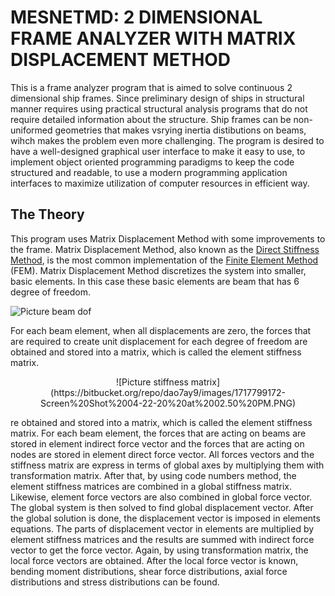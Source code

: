 # MESNETMD: 2 DIMENSIONAL FRAME ANALYZER WITH MATRIX DISPLACEMENT METHOD #

This is a frame analyzer program that is aimed to solve continuous 2 dimensional ship frames. Since preliminary design of ships in structural manner requires using practical structural analysis programs that do not require detailed information about the structure. Ship frames can be non-uniformed geometries that makes vsrying inertia distibutions on beams, wihch makes the problem even more challenging. The program is desired to have a well-designed graphical user interface to make it easy to use, to implement object oriented programming paradigms to keep the code structured and readable, to use a modern programming application interfaces to maximize utilization of computer resources in efficient way.

## The Theory #

This program uses Matrix Displacement Method with some improvements to the frame. Matrix Displacement Method, also known as the [Direct Stiffness Method](https://en.wikipedia.org/wiki/Direct_stiffness_method), is the most common implementation of the [Finite Element Method](https://en.wikipedia.org/wiki/Finite_element_method) (FEM). Matrix Displacement Method discretizes the system into smaller, basic elements. In this case these basic elements are beam that has 6 degree of freedom.

![Picture beam dof](https://bitbucket.org/repo/dao7ay9/images/2588484908-res1.png)

For each beam element, when all displacements are zero, the forces that are required to create unit displacement for each degree of freedom are obtained and stored into a matrix, which is called the element stiffness matrix.

<center>![Picture stiffness matrix](https://bitbucket.org/repo/dao7ay9/images/1717799172-Screen%20Shot%2004-22-20%20at%2002.50%20PM.PNG)</center>

re obtained and stored into a matrix, which is called the element stiffness matrix. For each beam element, the forces that are acting on beams are stored in element indirect force vector and the forces that are acting on nodes are stored in element direct force vector.
All forces vectors and the stiffness matrix are express in terms of global axes by multiplying them with transformation matrix. After that, by using code numbers method, the element stiffness matrices are combined in a global stiffness matrix. Likewise, element force vectors are also combined in global force vector. The global system is then solved to find global displacement vector. After the global solution is done, the displacement vector is imposed in elements equations. The parts of displacement vector in elements are multiplied by element stiffness matrices and the results are summed with indirect force vector to get the force vector. Again, by using transformation matrix, the local force vectors are obtained. After the local force vector is known, bending moment distributions, shear force distributions, axial force distributions and stress distributions can be found.</p> 
